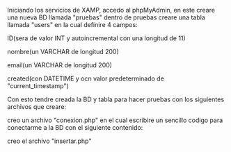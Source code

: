 Iniciando los servicios de XAMP, accedo al phpMyAdmin, en este creare una nueva BD llamada "pruebas"
dentro de pruebas creare una tabla llamada "users" en la cual definire 4 campos:

ID(sera de valor INT y autoincremental con una longitud de 11)

nombre(un VARCHAR de longitud 200)

email(un VARCHAR de longitud 200)

created(con DATETIME y ocn valor predeterminado de "current_timestamp")

Con esto tendre creada la BD y tabla para hacer pruebas con los siguientes archivos que creare:

creo un archivo "conexion.php" en el cual escribire un sencillo codigo para conectarme a la BD
con el siguiente contenido:





creo el archivo "insertar.php"

